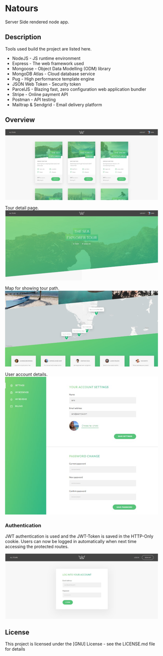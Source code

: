 # Natours

Server Side rendered node app.

## Description

Tools used build the project are listed here.

- NodeJS - JS runtime environment
- Express - The web framework used
- Mongoose - Object Data Modelling (ODM) library
- MongoDB Atlas - Cloud database service
- Pug - High performance template engine
- JSON Web Token - Security token
- ParcelJS - Blazing fast, zero configuration web application bundler
- Stripe - Online payment API
- Postman - API testing
- Mailtrap & Sendgrid - Email delivery platform

## Overview

![home-ui](./pics/home.jpg)

Tour detail page.
![home](./pics/tour.jpg)

Map for showing tour path.
![home](./pics/mapbox.jpg)

User account details.
![home](./pics/user.jpg)

### Authentication

JWT authentication is used and the JWT-Token is saved in the HTTP-Only cookie. Users can now be logged in automatically when next time accessing the protected routes.

![auth](./pics/login.jpg)

## License

This project is licensed under the [GNU] License - see the LICENSE.md file for details
